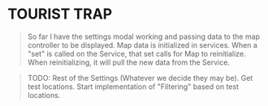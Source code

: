 # TOURIST TRAP

> So far I have the settings modal working and passing data to the map controller to be displayed.
> Map data is initialized in services. When a "set" is called on the Service, that set calls for Map to reinitialize. When reinitializing, it will pull the new data from the Service. 

> TODO:
>		Rest of the Settings (Whatever we decide they may be).
>		Get test locations.
>		Start implementation of "Filtering" based on test locations.